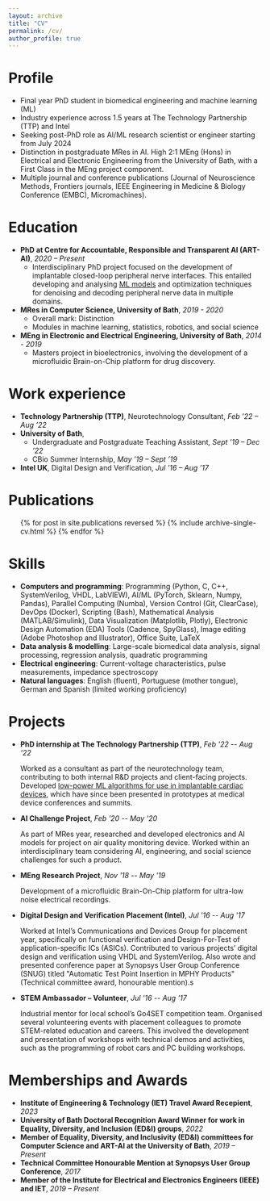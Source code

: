 ```yaml
---
layout: archive
title: "CV"
permalink: /cv/
author_profile: true
---
```


Profile
======
* Final year PhD student in biomedical engineering and machine learning (ML)
* Industry experience across 1.5 years at The Technology Partnership (TTP) and Intel
* Seeking post-PhD role as AI/ML research scientist or engineer starting from July 2024
* Distinction in postgraduate MRes in AI. High 2:1 MEng (Hons) in Electrical and Electronic Engineering from the University of Bath, with a First Class in the MEng project component.
* Multiple journal and conference publications (Journal of Neuroscience Methods, Frontiers journals, IEEE Engineering in Medicine & Biology Conference (EMBC), Micromachines).

Education
======
* <b>PhD at Centre for Accountable, Responsible and Transparent AI (ART-AI)</b>, <i>2020 – Present</i>
  * Interdisciplinary PhD project focused on the development of implantable closed-loop peripheral nerve interfaces. This entailed developing and analysing [ML models](https://github.com/mjribeiro/pns-ml-denoising) and optimization techniques for denoising and decoding peripheral nerve data in multiple domains.
* <b>MRes in Computer Science, University of Bath</b>, <i>2019 - 2020</i>
	* Overall mark: Distinction
	* Modules in machine learning, statistics, robotics, and social science
* <b>MEng in Electronic and Electrical Engineering, University of Bath</b>, <i>2014 - 2019</i>
  * Masters project in bioelectronics, involving the development of a microfluidic Brain-on-Chip platform for drug discovery.

Work experience
======
 * <b>Technology Partnership (TTP)</b>, Neurotechnology Consultant, <i>Feb ’22 – Aug ’22</i>
 * <b>University of Bath</b>,
   * Undergraduate and Postgraduate Teaching Assistant<i>, Sept ’19 – Dec ’22</i>
   * CBio Summer Internship, <i>May ’19 – Sept ’19</i>
 * <b>Intel UK</b>, Digital Design and Verification, <i>Jul ’16 – Aug ’17</i>

Publications
======
  <ul>{% for post in site.publications reversed %}
    {% include archive-single-cv.html %}
  {% endfor %}</ul>

Skills
======
* <b>Computers and programming</b>: Programming (Python, C, C++, SystemVerilog, VHDL, LabVIEW), AI/ML (PyTorch, Sklearn, Numpy, Pandas), Parallel Computing (Numba), Version Control (Git, ClearCase), DevOps (Docker), Scripting (Bash), Mathematical Analysis (MATLAB/Simulink), Data Visualization (Matplotlib, Plotly), Electronic Design Automation (EDA) Tools (Cadence, SpyGlass), Image editing (Adobe Photoshop and Illustrator), Office Suite, LaTeX
* <b>Data analysis & modelling</b>: Large-scale biomedical data analysis, signal processing, regression analysis, quadratic programming
* <b>Electrical engineering</b>: Current-voltage characteristics, pulse measurements, impedance spectroscopy
* <b>Natural languages</b>: English (fluent), Portuguese (mother tongue), German and Spanish (limited working proficiency)

Projects
======
* <b>PhD internship at The Technology Partnership (TTP)</b>, <i>Feb '22 -- Aug '22</i>

  Worked as a consultant as part of the neurotechnology team, contributing to both internal R\&D projects and client-facing projects. Developed [low-power ML algorithms for use in implantable cardiac devices](https://www.linkedin.com/posts/mafalda-j-ribeiro_machinelearning-ttp-activity-6978670651268067328-iBKR?utm_source=share&utm_medium=member_desktop), which have since been presented in prototypes at medical device conferences and summits.

* <b>AI Challenge Project</b>, <i>Feb '20 -- May '20</i>

  As part of MRes year, researched and developed electronics and AI models for project on air quality monitoring device. Worked within an interdisciplinary team considering AI, engineering, and social science challenges for such a product.

* <b>MEng Research Project</b>, <i>Nov '18 -- May '19</i>

  Development of a microfluidic Brain-On-Chip platform for ultra-low noise electrical recordings.

* <b>Digital Design and Verification Placement (Intel)</b>, <i>Jul '16 -- Aug '17</i>

  Worked at Intel’s Communications and Devices Group for placement year, specifically on functional verification and Design-For-Test of application-specific ICs (ASICs). Contributed to various projects’ digital design and verification using VHDL and SystemVerilog. Also wrote and presented conference paper at Synopsys User Group Conference (SNUG)  titled "Automatic Test Point Insertion in MPHY Products" (Technical committee award, honourable mention).s

* <b>STEM Ambassador – Volunteer</b>, <i>Jul '16 -- Aug '17</i>

  Industrial mentor for local school’s Go4SET competition team. Organised several volunteering events with placement colleagues to promote STEM-related education and careers. This involved the development and presentation of workshops with technical demos and activities, such as the programming of robot cars and PC building workshops.

Memberships and Awards
======
* <b>Institute of Engineering & Technology (IET) Travel Award Recepient</b>, <i>2023</i>
* <b>University of Bath Doctoral Recognition Award Winner for work in Equality, Diversity, and Inclusion (ED&I) groups</b>, <i>2022</i>
* <b>Member of Equality, Diversity, and Inclusivity (ED&I) committees for Computer Science and ART-AI at the University of Bath</b>, <i>2019 – Present</i>
* <b>Technical Committee Honourable Mention at Synopsys User Group Conference</b>, <i>2017</i>
* <b>Member of the Institute for Electrical and Electronics Engineers (IEEE) and IET</b>, <i>2019 – Present</i>
